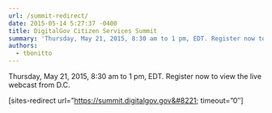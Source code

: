 ```yaml
---
url: /summit-redirect/
date: 2015-05-14 5:27:37 -0400
title: DigitalGov Citizen Services Summit
summary: 'Thursday, May 21, 2015, 8:30 am to 1 pm, EDT. Register now to view the live webcast from D.C. [sites-redirect url=&#8221;https://summit.digitalgov.gov&#8221; timeout=&#8221;0&#8243;]'
authors:
  - tbonitto
---
```


Thursday, May 21, 2015, 8:30 am to 1 pm, EDT. Register now to view the live webcast from D.C.

[sites-redirect url=&#8221;https://summit.digitalgov.gov&#8221; timeout=&#8221;0&#8243;]